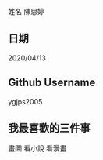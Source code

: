 姓名
陳思婷


日期
----
2020/04/13

Github Username
---------------
ygjps2005

我最喜歡的三件事
---------------
畫圖 看小說 看漫畫
